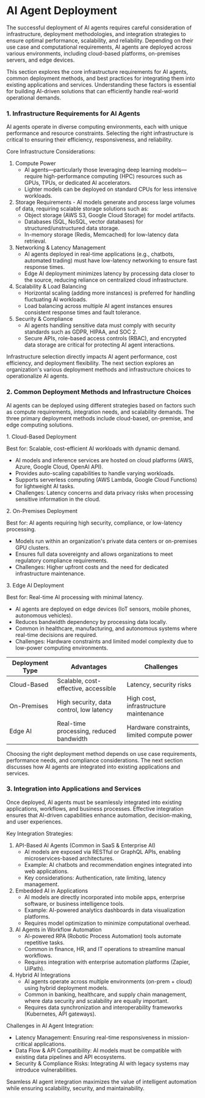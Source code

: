 # AI Agent Deployment

The successful deployment of AI agents requires careful consideration of infrastructure, deployment methodologies, and integration strategies to ensure optimal performance, scalability, and reliability. Depending on their use case and computational requirements, AI agents are deployed across various environments, including cloud-based platforms, on-premises servers, and edge devices.

This section explores the core infrastructure requirements for AI agents, common deployment methods, and best practices for integrating them into existing applications and services. Understanding these factors is essential for building AI-driven solutions that can efficiently handle real-world operational demands.

### 1. Infrastructure Requirements for AI Agents

AI agents operate in diverse computing environments, each with unique performance and resource constraints. Selecting the right infrastructure is critical to ensuring their efficiency, responsiveness, and reliability.

Core Infrastructure Considerations:

1. Compute Power
   * AI agents—particularly those leveraging deep learning models—require high-performance computing (HPC) resources such as GPUs, TPUs, or dedicated AI accelerators.
   * Lighter models can be deployed on standard CPUs for less intensive workloads.
2. Storage Requirements - AI models generate and process large volumes of data, requiring scalable storage solutions such as:
   * Object storage (AWS S3, Google Cloud Storage) for model artifacts.
   * Databases (SQL, NoSQL, vector databases) for structured/unstructured data storage.
   * In-memory storage (Redis, Memcached) for low-latency data retrieval.
3. Networking & Latency Management
   * AI agents deployed in real-time applications (e.g., chatbots, automated trading) must have low-latency networking to ensure fast response times.
   * Edge AI deployment minimizes latency by processing data closer to the source, reducing reliance on centralized cloud infrastructure.
4. Scalability & Load Balancing
   * Horizontal scaling (adding more instances) is preferred for handling fluctuating AI workloads.
   * Load balancing across multiple AI agent instances ensures consistent response times and fault tolerance.
5. Security & Compliance
   * AI agents handling sensitive data must comply with security standards such as GDPR, HIPAA, and SOC 2.
   * Secure APIs, role-based access controls (RBAC), and encrypted data storage are critical for protecting AI agent interactions.

Infrastructure selection directly impacts AI agent performance, cost efficiency, and deployment flexibility. The next section explores an organization's various deployment methods and infrastructure choices to operationalize AI agents.

### 2. Common Deployment Methods and Infrastructure Choices

AI agents can be deployed using different strategies based on factors such as compute requirements, integration needs, and scalability demands. The three primary deployment methods include cloud-based, on-premise, and edge computing solutions.

1\. Cloud-Based Deployment

Best for: Scalable, cost-efficient AI workloads with dynamic demand.

* AI models and inference services are hosted on cloud platforms (AWS, Azure, Google Cloud, OpenAI API).
* Provides auto-scaling capabilities to handle varying workloads.
* Supports serverless computing (AWS Lambda, Google Cloud Functions) for lightweight AI tasks.
* Challenges: Latency concerns and data privacy risks when processing sensitive information in the cloud.

2\. On-Premises Deployment

Best for: AI agents requiring high security, compliance, or low-latency processing.

* Models run within an organization's private data centers or on-premises GPU clusters.
* Ensures full data sovereignty and allows organizations to meet regulatory compliance requirements.
* Challenges: Higher upfront costs and the need for dedicated infrastructure maintenance.

3\. Edge AI Deployment

Best for: Real-time AI processing with minimal latency.

* AI agents are deployed on edge devices (IoT sensors, mobile phones, autonomous vehicles).
* Reduces bandwidth dependency by processing data locally.
* Common in healthcare, manufacturing, and autonomous systems where real-time decisions are required.
* Challenges: Hardware constraints and limited model complexity due to low-power computing environments.

| Deployment Type | Advantages                               | Challenges                                  |
| --------------- | ---------------------------------------- | ------------------------------------------- |
| Cloud-Based     | Scalable, cost-effective, accessible     | Latency, security risks                     |
| On-Premises     | High security, data control, low latency | High cost, infrastructure maintenance       |
| Edge AI         | Real-time processing, reduced bandwidth  | Hardware constraints, limited compute power |

Choosing the right deployment method depends on use case requirements, performance needs, and compliance considerations. The next section discusses how AI agents are integrated into existing applications and services.

### 3. Integration into Applications and Services

Once deployed, AI agents must be seamlessly integrated into existing applications, workflows, and business processes. Effective integration ensures that AI-driven capabilities enhance automation, decision-making, and user experiences.

Key Integration Strategies:

1. API-Based AI Agents (Common in SaaS & Enterprise AI)
   * AI models are exposed via RESTful or GraphQL APIs, enabling microservices-based architectures.
   * Example: AI chatbots and recommendation engines integrated into web applications.
   * Key considerations: Authentication, rate limiting, latency management.
2. Embedded AI in Applications
   * AI models are directly incorporated into mobile apps, enterprise software, or business intelligence tools.
   * Example: AI-powered analytics dashboards in data visualization platforms.
   * Requires model optimization to minimize computational overhead.
3. AI Agents in Workflow Automation
   * AI-powered RPA (Robotic Process Automation) tools automate repetitive tasks.
   * Common in finance, HR, and IT operations to streamline manual workflows.
   * Requires integration with enterprise automation platforms (Zapier, UiPath).
4. Hybrid AI Integrations
   * AI agents operate across multiple environments (on-prem + cloud) using hybrid deployment models.
   * Common in banking, healthcare, and supply chain management, where data security and scalability are equally important.
   * Requires data synchronization and interoperability frameworks (Kubernetes, API gateways).

Challenges in AI Agent Integration:

* Latency Management: Ensuring real-time responsiveness in mission-critical applications.
* Data Flow & API Compatibility: AI models must be compatible with existing data pipelines and API ecosystems.
* Security & Compliance Risks: Integrating AI with legacy systems may introduce vulnerabilities.

Seamless AI agent integration maximizes the value of intelligent automation while ensuring scalability, security, and maintainability.
